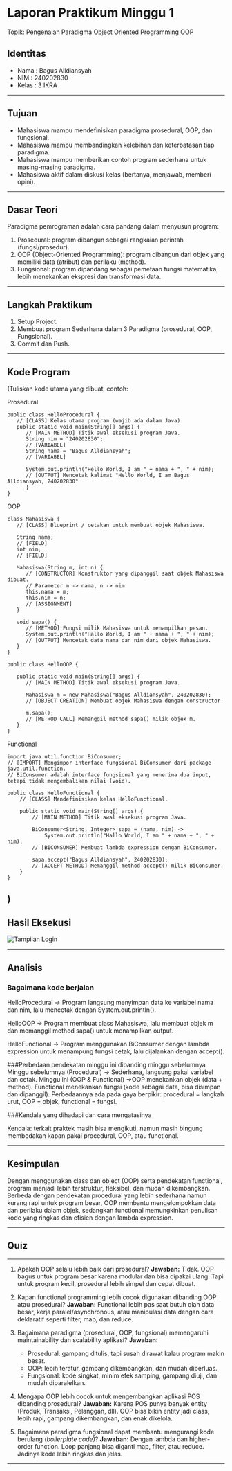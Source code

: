 # Laporan Praktikum Minggu 1
Topik: Pengenalan Paradigma Object Oriented Programming OOP

## Identitas
- Nama  : Bagus Alldiansyah
- NIM   : 240202830
- Kelas : 3 IKRA

---

## Tujuan
- Mahasiswa mampu mendefinisikan paradigma prosedural, OOP, dan fungsional.
- Mahasiswa mampu membandingkan kelebihan dan keterbatasan tiap paradigma.
- Mahasiswa mampu memberikan contoh program sederhana untuk masing-masing paradigma.
- Mahasiswa aktif dalam diskusi kelas (bertanya, menjawab, memberi opini).
---

## Dasar Teori
Paradigma pemrograman adalah cara pandang dalam menyusun program:
1. Prosedural: program dibangun sebagai rangkaian perintah (fungsi/prosedur).
2. OOP (Object-Oriented Programming): program dibangun dari objek yang memiliki data    (atribut) dan perilaku (method).
3. Fungsional: program dipandang sebagai pemetaan fungsi matematika, lebih menekankan ekspresi dan transformasi data.
---

## Langkah Praktikum
1. Setup Project.
2. Membuat program Sederhana dalam 3 Paradigma (prosedural, OOP, Fungsional).
3. Commit dan Push.

---

## Kode Program
(Tuliskan kode utama yang dibuat, contoh:  

Prosedural
```
public class HelloProcedural {
   // [CLASS] Kelas utama program (wajib ada dalam Java).
   public static void main(String[] args) {
      // [MAIN METHOD] Titik awal eksekusi program Java.
      String nim = "240202830";  
      // [VARIABEL] 
      String nama = "Bagus Alldiansyah";  
      // [VARIABEL]

      System.out.println("Hello World, I am " + nama + ", " + nim);  
      // [OUTPUT] Mencetak kalimat "Hello World, I am Bagus Alldiansyah, 240202830"
      }
}

```

OOP
```
class Mahasiswa {
   // [CLASS] Blueprint / cetakan untuk membuat objek Mahasiswa.

   String nama;  
   // [FIELD] 
   int nim;  
   // [FIELD] 

   Mahasiswa(String m, int n) {  
      // [CONSTRUCTOR] Konstruktor yang dipanggil saat objek Mahasiswa dibuat.
      // Parameter m -> nama, n -> nim
      this.nama = m;  
      this.nim = n;   
      // [ASSIGNMENT]
   }

   void sapa() {
      // [METHOD] Fungsi milik Mahasiswa untuk menampilkan pesan.
      System.out.println("Hallo World, I am " + nama + ", " + nim);
      // [OUTPUT] Mencetak data nama dan nim dari objek Mahasiswa.
   }
}

public class HelloOOP {

   public static void main(String[] args) {
      // [MAIN METHOD] Titik awal eksekusi program Java.

      Mahasiswa m = new Mahasiswa("Bagus Alldiansyah", 240202830);  
      // [OBJECT CREATION] Membuat objek Mahasiswa dengan constructor.

      m.sapa();  
      // [METHOD CALL] Memanggil method sapa() milik objek m.
   }
}

```

Functional
```
import java.util.function.BiConsumer; 
// [IMPORT] Mengimpor interface fungsional BiConsumer dari package java.util.function.
// BiConsumer adalah interface fungsional yang menerima dua input, tetapi tidak mengembalikan nilai (void).

public class HelloFunctional { 
    // [CLASS] Mendefinisikan kelas HelloFunctional.

    public static void main(String[] args) { 
        // [MAIN METHOD] Titik awal eksekusi program Java.

        BiConsumer<String, Integer> sapa = (nama, nim) -> 
            System.out.println("Hallo World, I am " + nama + ", " + nim);
        // [BICONSUMER] Membuat lambda expression dengan BiConsumer.

        sapa.accept("Bagus Alldiansyah", 240202830);  
        // [ACCEPT METHOD] Memanggil method accept() milik BiConsumer.
    } 
}

```
)
---

## Hasil Eksekusi
![Tampilan Login](Screenshot/login.png)

---

## Analisis
### Bagaimana kode berjalan

HelloProcedural → Program langsung menyimpan data ke variabel nama dan nim, lalu mencetak dengan System.out.println().

HelloOOP → Program membuat class Mahasiswa, lalu membuat objek m dan memanggil method sapa() untuk menampilkan output.

HelloFunctional → Program menggunakan BiConsumer dengan lambda expression untuk menampung fungsi cetak, lalu dijalankan dengan accept().

###Perbedaan pendekatan minggu ini dibanding minggu sebelumnya
Minggu sebelumnya (Procedural) → Sederhana, langsung pakai variabel dan cetak.
Minggu ini (OOP & Functional) →OOP menekankan objek (data + method).
Functional menekankan fungsi (kode sebagai data, bisa disimpan dan dipanggil).
Perbedaannya ada pada gaya berpikir: procedural = langkah urut, OOP = objek, functional = fungsi.

###Kendala yang dihadapi dan cara mengatasinya

Kendala: terkait praktek masih bisa mengikuti, namun masih bingung membedakan kapan pakai procedural, OOP, atau functional.

---

## Kesimpulan
Dengan menggunakan class dan object (OOP) serta pendekatan functional, program menjadi lebih terstruktur, fleksibel, dan mudah dikembangkan. Berbeda dengan pendekatan procedural yang lebih sederhana namun kurang rapi untuk program besar, OOP membantu mengelompokkan data dan perilaku dalam objek, sedangkan functional memungkinkan penulisan kode yang ringkas dan efisien dengan lambda expression.

---

## Quiz
---

1. Apakah OOP selalu lebih baik dari prosedural?
   **Jawaban:**
   Tidak. OOP bagus untuk program besar karena modular dan bisa dipakai ulang. Tapi untuk program kecil, prosedural lebih simpel dan cepat dibuat.

2. Kapan functional programming lebih cocok digunakan dibanding OOP atau prosedural?
   **Jawaban:**
   Functional lebih pas saat butuh olah data besar, kerja paralel/asynchronous, atau manipulasi data dengan cara deklaratif seperti filter, map, dan reduce.

3. Bagaimana paradigma (prosedural, OOP, fungsional) memengaruhi maintainability dan scalability aplikasi?
   **Jawaban:**

   * Prosedural: gampang ditulis, tapi susah dirawat kalau program makin besar.
   * OOP: lebih teratur, gampang dikembangkan, dan mudah diperluas.
   * Fungsional: kode singkat, minim efek samping, gampang diuji, dan mudah diparalelkan.

4. Mengapa OOP lebih cocok untuk mengembangkan aplikasi POS dibanding prosedural?
   **Jawaban:**
   Karena POS punya banyak entity (Produk, Transaksi, Pelanggan, dll). OOP bisa bikin entity jadi class, lebih rapi, gampang dikembangkan, dan enak dikelola.

5. Bagaimana paradigma fungsional dapat membantu mengurangi kode berulang (*boilerplate code*)?
   **Jawaban:**
   Dengan lambda dan higher-order function. Loop panjang bisa diganti map, filter, atau reduce. Jadinya kode lebih ringkas dan jelas.

---
